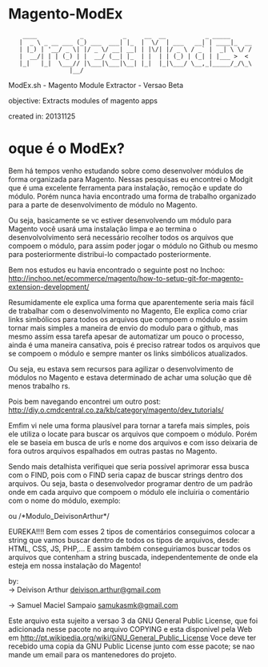 Magento-ModEx
=============

        ____            _           _     __  __           _ _____
       |  _ \ _ __ ___ (_) ___  ___| |_  |  \/  | ___   __| | ____|_  __
       | |_) | '__/ _ \| |/ _ \/ __| __| | |\/| |/ _ \ / _` |  _| \ \/ /
       |  __/| | | (_) | |  __/ (__| |_  | |  | | (_) | (_| | |___ >  <
       |_|   |_|  \___// |\___|\___|\__| |_|  |_|\___/ \__,_|_____/_/\_\
                     |__/

ModEx.sh - Magento Module Extractor - Versao Beta

objective: Extracts modules of magento apps   

created in: 20131125    

   
oque é o ModEx?
=============

Bem há tempos venho estudando sobre como desenvolver módulos de forma organizada para Magento. Nessas pesquisas eu 
encontrei o Modgit que é uma excelente ferramenta para instalação, remoção e update do módulo. Porém nunca havia 
encontrado uma forma de trabalho organizado para a parte de desenvolvimento de módulo no Magento.

Ou seja, basicamente se vc estiver desenvolvendo um módulo para Magento você usará uma instalação limpa e
ao termina o desenvolvolvimento será necessário recolher todos os arquivos que compoem o módulo, para assim poder jogar 
o módulo no Github ou mesmo para posteriormente distribui-lo compactado posteriormente.

Bem nos estudos eu havia encontrado o seguinte post no Inchoo:
http://inchoo.net/ecommerce/magento/how-to-setup-git-for-magento-extension-development/

Resumidamente ele explica uma forma que aparentemente seria mais fácil de trabalhar com o desenvolvimento no Magento,
Ele explica como criar links simbólicos para todos os arquivos que compoem o módulo e assim tornar mais simples a 
maneira de envio do modulo para o github, mas mesmo assim essa tarefa apesar de automatizar um pouco o processo, 
ainda é uma maneira cansativa, pois é preciso ratrear todos os arquivos que se compoem o módulo e sempre manter os links
simbólicos atualizados.

Ou seja, eu estava sem recursos para agilizar o desenvolvimento de módulos no Magento e estava determinado de achar 
uma solução que dê menos trabalho rs.

Pois bem navegando encontrei um outro post:
http://diy.o.cmdcentral.co.za/kb/category/magento/dev_tutorials/

Emfim vi nele uma forma plausível para tornar a tarefa mais simples, pois ele utiliza o locate para buscar os 
arquivos que compoem o módulo. Porém ele se baseia em busca de urls e nome dos arquivos e com isso deixaria de 
fora outros arquivos espalhados em outras pastas no Magento.

Sendo mais detalhista verifiquei que seria possível aprimorar essa busca com o FIND, pois com o FIND seria capaz de buscar 
strings dentro dos arquivos. Ou seja, basta o desenvolvedor programar dentro de um padrão onde em cada arquivo que 
compoem o módulo ele incluiria o comentário com o nome do módulo, exemplo:

<!--Modulo_DeivisonArthur--> ou /*Modulo_DeivisonArthur*/

EUREKA!!!! Bem com esses 2 tipos de comentários conseguimos colocar a string que vamos buscar dentro de todos os tipos de arquivos, desde:
HTML, CSS, JS, PHP,... E assim também conseguiriamos buscar todos os arquivos que contenham a string buscada, independentemente 
de onde ela esteja em nossa instalação do Magento!





by:    
-> Deivison Arthur <deivison.arthur@gmail.com> 

-> Samuel Maciel Sampaio <samukasmk@gmail.com> 



Este arquivo esta sujeito a versao 3 da GNU General Public License, que foi adicionada nesse pacote no arquivo COPYING e esta disponivel pela Web em http://pt.wikipedia.org/wiki/GNU_General_Public_License Voce deve ter recebido uma copia da GNU Public License junto com esse pacote; se nao mande um email para os mantenedores do projeto.

